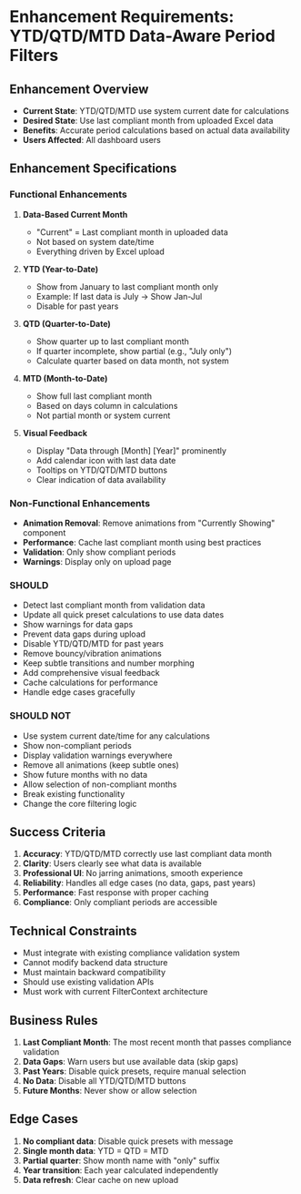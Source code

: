 # Enhancement Requirements: YTD/QTD/MTD Data-Aware Period Filters

## Enhancement Overview
- **Current State**: YTD/QTD/MTD use system current date for calculations
- **Desired State**: Use last compliant month from uploaded Excel data
- **Benefits**: Accurate period calculations based on actual data availability
- **Users Affected**: All dashboard users

## Enhancement Specifications

### Functional Enhancements

1. **Data-Based Current Month**
   - "Current" = Last compliant month in uploaded data
   - Not based on system date/time
   - Everything driven by Excel upload

2. **YTD (Year-to-Date)**
   - Show from January to last compliant month only
   - Example: If last data is July → Show Jan-Jul
   - Disable for past years

3. **QTD (Quarter-to-Date)**  
   - Show quarter up to last compliant month
   - If quarter incomplete, show partial (e.g., "July only")
   - Calculate quarter based on data month, not system

4. **MTD (Month-to-Date)**
   - Show full last compliant month
   - Based on days column in calculations
   - Not partial month or system current

5. **Visual Feedback**
   - Display "Data through [Month] [Year]" prominently
   - Add calendar icon with last data date
   - Tooltips on YTD/QTD/MTD buttons
   - Clear indication of data availability

### Non-Functional Enhancements

- **Animation Removal**: Remove animations from "Currently Showing" component
- **Performance**: Cache last compliant month using best practices
- **Validation**: Only show compliant periods
- **Warnings**: Display only on upload page

### SHOULD

- Detect last compliant month from validation data
- Update all quick preset calculations to use data dates
- Show warnings for data gaps
- Prevent data gaps during upload
- Disable YTD/QTD/MTD for past years
- Remove bouncy/vibration animations
- Keep subtle transitions and number morphing
- Add comprehensive visual feedback
- Cache calculations for performance
- Handle edge cases gracefully

### SHOULD NOT

- Use system current date/time for any calculations
- Show non-compliant periods
- Display validation warnings everywhere
- Remove all animations (keep subtle ones)
- Show future months with no data
- Allow selection of non-compliant months
- Break existing functionality
- Change the core filtering logic

## Success Criteria

1. **Accuracy**: YTD/QTD/MTD correctly use last compliant data month
2. **Clarity**: Users clearly see what data is available
3. **Professional UI**: No jarring animations, smooth experience
4. **Reliability**: Handles all edge cases (no data, gaps, past years)
5. **Performance**: Fast response with proper caching
6. **Compliance**: Only compliant periods are accessible

## Technical Constraints

- Must integrate with existing compliance validation system
- Cannot modify backend data structure
- Must maintain backward compatibility
- Should use existing validation APIs
- Must work with current FilterContext architecture

## Business Rules

1. **Last Compliant Month**: The most recent month that passes compliance validation
2. **Data Gaps**: Warn users but use available data (skip gaps)
3. **Past Years**: Disable quick presets, require manual selection
4. **No Data**: Disable all YTD/QTD/MTD buttons
5. **Future Months**: Never show or allow selection

## Edge Cases

1. **No compliant data**: Disable quick presets with message
2. **Single month data**: YTD = QTD = MTD
3. **Partial quarter**: Show month name with "only" suffix
4. **Year transition**: Each year calculated independently
5. **Data refresh**: Clear cache on new upload